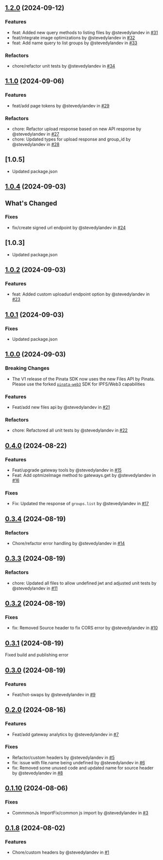 ## [1.2.0](https://github.com/PinataCloud/pinata/compare/v1.1.0...v1.2.0) (2024-09-12)

### Features
- feat: Added new query methods to listing files by @stevedylandev in [#31](https://github.com/PinataCloud/pinata/pull/31)
- feat/integrate image optimizations by @stevedylandev in [#32](https://github.com/PinataCloud/pinata/pull/32)
- feat: Add name query to list groups by @stevedylandev in [#33](https://github.com/PinataCloud/pinata/pull/33)

### Refactors
- chore/refactor unit tests by @stevedylandev in [#34](https://github.com/PinataCloud/pinata/pull/34)

## [1.1.0](https://github.com/PinataCloud/pinata/compare/v1.0.5...v1.1.0) (2024-09-06)

### Features
- feat/add page tokens by @stevedylandev in [#29](https://github.com/PinataCloud/pinata/pull/29)

### Refactors
- chore: Refactor upload response based on new API response by @stevedylandev in [#27](https://github.com/PinataCloud/pinata/pull/27)
- chore: Updated types for upload response and group_id by @stevedylandev in [#28](https://github.com/PinataCloud/pinata/pull/28)

## [1.0.5]

- Updated package.json

## [1.0.4](https://github.com/PinataCloud/pinata/compare/v1.0.3...v1.0.4) (2024-09-03)

## What's Changed

### Fixes
- fix/create signed url endpoint by @stevedylandev in [#24](https://github.com/PinataCloud/pinata/pull/24)

## [1.0.3]

- Updated package.json

## [1.0.2](https://github.com/PinataCloud/pinata/compare/v1.0.1...v1.0.2) (2024-09-03)

### Features
- feat: Added custom uploadurl endpoint option by @stevedylandev in [#23](https://github.com/PinataCloud/pinata/pull/23)

## [1.0.1](https://github.com/PinataCloud/pinata/compare/v1.0.0...v1.0.1) (2024-09-03)

### Fixes
- Updated package.json

## [1.0.0](https://github.com/PinataCloud/pinata/compare/v0.4.0...v1.0.0) (2024-09-03)

### Breaking Changes
- The V1 release of the Pinata SDK now uses the new Files API by Pinata. Please use the forked [`pinata-web3`](https://github.com/PinataCloud/pinata-web3) SDK for IPFS/Web3 capabilities

### Features
- Feat/add new files api by @stevedylandev in [#21](https://github.com/PinataCloud/pinata/pull/21)

### Refactors
- chore: Refactored all unit tests by @stevedylandev in [#22](https://github.com/PinataCloud/pinata/pull/22)


## [0.4.0](https://github.com/PinataCloud/pinata/compare/v0.3.4...v0.4.0) (2024-08-22)

### Features
- Feat/upgrade gateway tools by @stevedylandev in [#15](https://github.com/PinataCloud/pinata/pull/15)
- Feat: Add optmizeImage method to gateways.get by @stevedylandev in [#16](https://github.com/PinataCloud/pinata/pull/16)

### Fixes

- Fix: Updated the response of `groups.list` by @stevedylandev in [#17](https://github.com/PinataCloud/pinata/pull/17)

## [0.3.4](https://github.com/PinataCloud/pinata/compare/v0.3.3...v0.3.4) (2024-08-19)

### Refactors

- Chore/refactor error handling by @stevedylandev in [#14](https://github.com/PinataCloud/pinata/pull/14)


## [0.3.3](https://github.com/PinataCloud/pinata/compare/v0.3.2...v0.3.3) (2024-08-19)

### Refactors

- chore: Updated all files to allow undefined jwt and adjusted unit tests by @stevedylandev in [#11](https://github.com/PinataCloud/pinata/pull/11)

## [0.3.2](https://github.com/PinataCloud/pinata/compare/v0.3.1...v0.3.2) (2024-08-19)

### Fixes

- fix: Removed Source header to fix CORS error by @stevedylandev in [#10](https://github.com/PinataCloud/pinata/pull/10)

## [0.3.1](https://github.com/PinataCloud/pinata/compare/v0.3.0...v0.3.1) (2024-08-19)

Fixed build and publishing error

## [0.3.0](https://github.com/PinataCloud/pinata/compare/v0.2.0...v0.3.0) (2024-08-19)

### Features
- Feat/hot-swaps by @stevedylandev in [#9](https://github.com/PinataCloud/pinata/pull/9)

## [0.2.0](https://github.com/PinataCloud/pinata/compare/v0.1.10...v0.2.0) (2024-08-16)

### Features
- Feat/add gateway analytics by @stevedylandev in [#7](https://github.com/PinataCloud/pinata/pull/7)

### Fixes
- Refactor/custom headers by @stevedylandev in [#5](https://github.com/PinataCloud/pinata/pull/5)
- fix: issue with file.name being undefined by @stevedylandev in [#6](https://github.com/PinataCloud/pinata/pull/6)
- fix: Removed some unused code and updated name for source header by @stevedylandev in [#8](https://github.com/PinataCloud/pinata/pull/8)

## [0.1.10](https://github.com/PinataCloud/pinata/compare/v0.1.9...v0.1.10) (2024-08-06)

### Fixes
- CommmonJs ImportFix/common js import by @stevedylandev in [#3](https://github.com/PinataCloud/pinata/pull/3)

## [0.1.8](https://github.com/PinataCloud/pinata/compare/v0.1.7...v0.1.8) (2024-08-02)

### Features
- Chore/custom headers by @stevedylandev in [#1](https://github.com/PinataCloud/pinata/pull/1)
